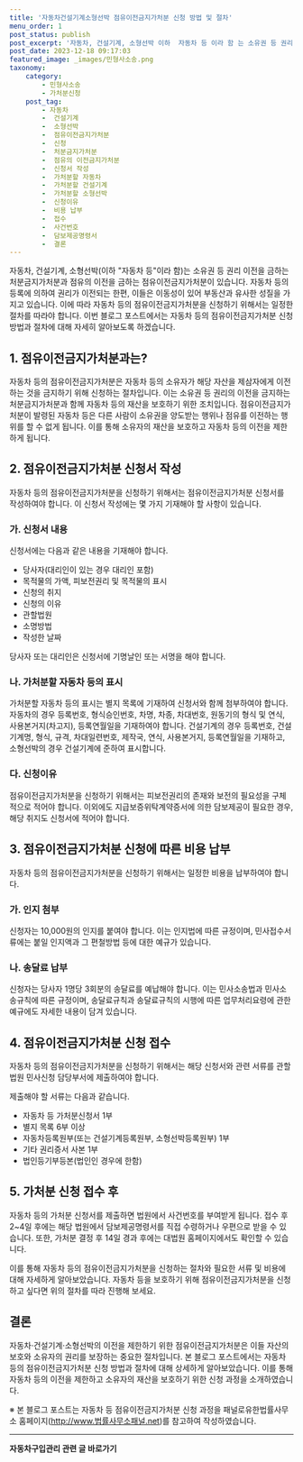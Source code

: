 ```yaml
---
title: '자동차건설기계소형선박 점유이전금지가처분 신청 방법 및 절차'
menu_order: 1
post_status: publish
post_excerpt: '자동차, 건설기계, 소형선박 이하  자동차 등 이라 함 는 소유권 등 권리 이전을 금하는 처분금지가처분과 점유의 이전을 금하는 점유이전금지가처분이 있습니다. 자동차 등의 등록에 의하여 권리가 이전되는 한편, 이들은 이동성이 있어 부동산과 유사한 성질을 가지고 있습니다. 이에 따라 자동차 등의 점유이전금지가처분을 신청하기 위해서는 일정한 절차를 따라야 합니다. 이번 블로그 포스트에서는 자동차 등의 점유이전금지가처분 신청 방법과 절차에 대해 자세히 알아보도록 하겠습니다.'
post_date: 2023-12-18 09:17:03
featured_image: _images/민형사소송.png
taxonomy:
    category:
        - 민형사소송
        - 가처분신청
    post_tag:
        - 자동차
        -  건설기계
        -  소형선박
        -  점유이전금지가처분
        -  신청
        -  처분금지가처분
        -  점유의 이전금지가처분
        -  신청서 작성
        -  가처분할 자동차
        -  가처분할 건설기계
        -  가처분할 소형선박
        -  신청이유
        -  비용 납부
        -  접수
        -  사건번호
        -  담보제공명령서
        -  결론
---
```



자동차, 건설기계, 소형선박(이하 "자동차 등"이라 함)는 소유권 등 권리 이전을 금하는 처분금지가처분과 점유의 이전을 금하는 점유이전금지가처분이 있습니다. 자동차 등의 등록에 의하여 권리가 이전되는 한편, 이들은 이동성이 있어 부동산과 유사한 성질을 가지고 있습니다. 이에 따라 자동차 등의 점유이전금지가처분을 신청하기 위해서는 일정한 절차를 따라야 합니다. 이번 블로그 포스트에서는 자동차 등의 점유이전금지가처분 신청 방법과 절차에 대해 자세히 알아보도록 하겠습니다.

## 1. 점유이전금지가처분과는?

자동차 등의 점유이전금지가처분은 자동차 등의 소유자가 해당 자산을 제삼자에게 이전하는 것을 금지하기 위해 신청하는 절차입니다. 이는 소유권 등 권리의 이전을 금지하는 처분금지가처분과 함께 자동차 등의 재산을 보호하기 위한 조치입니다. 점유이전금지가처분이 발령된 자동차 등은 다른 사람이 소유권을 양도받는 행위나 점유를 이전하는 행위를 할 수 없게 됩니다. 이를 통해 소유자의 재산을 보호하고 자동차 등의 이전을 제한하게 됩니다.

## 2. 점유이전금지가처분 신청서 작성

자동차 등의 점유이전금지가처분을 신청하기 위해서는 점유이전금지가처분 신청서를 작성하여야 합니다. 이 신청서 작성에는 몇 가지 기재해야 할 사항이 있습니다.

### 가. 신청서 내용

신청서에는 다음과 같은 내용을 기재해야 합니다.
- 당사자(대리인이 있는 경우 대리인 포함)
- 목적물의 가액, 피보전권리 및 목적물의 표시
- 신청의 취지
- 신청의 이유
- 관할법원
- 소명방법
- 작성한 날짜

당사자 또는 대리인은 신청서에 기명날인 또는 서명을 해야 합니다.

### 나. 가처분할 자동차 등의 표시

가처분할 자동차 등의 표시는 별지 목록에 기재하여 신청서와 함께 첨부하여야 합니다. 자동차의 경우 등록번호, 형식승인번호, 차명, 차종, 차대번호, 원동기의 형식 및 연식, 사용본거지(차고지), 등록연월일을 기재하여야 합니다. 건설기계의 경우 등록번호, 건설기계명, 형식, 규격, 차대일련번호, 제작국, 연식, 사용본거지, 등록연월일을 기재하고, 소형선박의 경우 건설기계에 준하여 표시합니다.

### 다. 신청이유

점유이전금지가처분을 신청하기 위해서는 피보전권리의 존재와 보전의 필요성을 구체적으로 적어야 합니다. 이외에도 지급보증위탁계약증서에 의한 담보제공이 필요한 경우, 해당 취지도 신청서에 적어야 합니다.

## 3. 점유이전금지가처분 신청에 따른 비용 납부

자동차 등의 점유이전금지가처분을 신청하기 위해서는 일정한 비용을 납부하여야 합니다.

### 가. 인지 첨부

신청자는 10,000원의 인지를 붙여야 합니다. 이는 인지법에 따른 규정이며, 민사접수서류에는 붙일 인지액과 그 편철방법 등에 대한 예규가 있습니다.

### 나. 송달료 납부

신청자는 당사자 1명당 3회분의 송달료를 예납해야 합니다. 이는 민사소송법과 민사소송규칙에 따른 규정이며, 송달료규칙과 송달료규칙의 시행에 따른 업무처리요령에 관한 예규에도 자세한 내용이 담겨 있습니다.

## 4. 점유이전금지가처분 신청 접수

자동차 등의 점유이전금지가처분을 신청하기 위해서는 해당 신청서와 관련 서류를 관할법원 민사신청 담당부서에 제출하여야 합니다.

제출해야 할 서류는 다음과 같습니다.
- 자동차 등 가처분신청서 1부
- 별지 목록 6부 이상
- 자동차등록원부(또는 건설기계등록원부, 소형선박등록원부) 1부
- 기타 권리증서 사본 1부
- 법인등기부등본(법인인 경우에 한함)

## 5. 가처분 신청 접수 후

자동차 등의 가처분 신청서를 제출하면 법원에서 사건번호를 부여받게 됩니다. 접수 후 2~4일 후에는 해당 법원에서 담보제공명령서를 직접 수령하거나 우편으로 받을 수 있습니다. 또한, 가처분 결정 후 14일 경과 후에는 대법원 홈페이지에서도 확인할 수 있습니다.

이를 통해 자동차 등의 점유이전금지가처분을 신청하는 절차와 필요한 서류 및 비용에 대해 자세하게 알아보았습니다. 자동차 등을 보호하기 위해 점유이전금지가처분을 신청하고 싶다면 위의 절차를 따라 진행해 보세요.

## 결론

자동차·건설기계·소형선박의 이전을 제한하기 위한 점유이전금지가처분은 이들 자산의 보호와 소유자의 권리를 보장하는 중요한 절차입니다. 본 블로그 포스트에서는 자동차 등의 점유이전금지가처분 신청 방법과 절차에 대해 상세하게 알아보았습니다. 이를 통해 자동차 등의 이전을 제한하고 소유자의 재산을 보호하기 위한 신청 과정을 소개하였습니다. 

※ 본 블로그 포스트는 자동차 등 점유이전금지가처분 신청 과정을 패널로유한법률사무소 홈페이지(http://www.법률사무소패널.net)를 참고하여 작성하였습니다.
<!-- wp:separator -->
<hr class="wp-block-separator has-alpha-channel-opacity"/>
<!-- /wp:separator -->

<!-- wp:group {"backgroundColor":"base","layout":{"type":"constrained"}} -->
<div class="wp-block-group has-base-background-color has-background"><!-- wp:paragraph {"align":"center","fontSize":"medium"} -->
<p class="has-text-align-center has-large-font-size"><strong>자동차구입관리 관련 글 바로가기</strong></p>
<!-- /wp:paragraph -->


<!-- wp:latest-posts
{"categories":[{"id":3655,"count":19,"description":"","link":"https://uknowlaw.com/category/%ec%9e%90%eb%8f%99%ec%b0%a8%ea%b5%ac%ec%9e%85%ea%b4%80%eb%a6%ac/","name":"자동차구입관리","slug":"자동차구입관리","taxonomy":"category","parent":0,"meta":[],"_links":{"self":[{"href":"https://uknowlaw.com/wp-json/wp/v2/categories/3655"}],"collection":[{"href":"https://uknowlaw.com/wp-json/wp/v2/categories"}],"about":[{"href":"https://uknowlaw.com/wp-json/wp/v2/taxonomies/category"}],"wp:post_type":[{"href":"https://uknowlaw.com/wp-json/wp/v2/posts?categories=3655"}],"curies":[{"name":"wp","href":"https://api.w.org/{rel}","templated":true}]}}],"postsToShow":100,"excerptLength":28,"postLayout":"grid","columns":2,"featuredImageAlign":"left","featuredImageSizeSlug":"large","fontSize":"small"} /--></div>
<!-- /wp:group -->